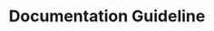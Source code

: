 ---
title: "Documentation Guideline"
weight: 1
ignoreSearch: true
_build:
  list: false
  publishResources: true
  render: never
---